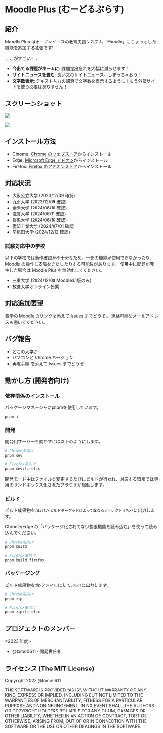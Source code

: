 # Moodle Plus (むーどるぷらす)

## 紹介

Moodle Plus はオープンソースの教育支援システム「Moodle」にちょっとした機能を追加する拡張です!

ここがすごい！ :

- **今出てる課題がホームに**: 課題提出忘れを大幅に減らせます！
- **サイトニュースを畳む**: 長い文のサイトニュース、しまっちゃおう！
- **文字数表示**: テキスト入力の課題で文字数を表示するように！もう外部サイトを使う必要はありません！

## スクリーンショット

![](./screenshots/screenshot_01.png)

![](./screenshots/screenshot_02.png)

## インストール方法

- Chrome: [Chrome のウェブストア](https://chromewebstore.google.com/detail/moodle-plus/nncecmfhijadiddmmnajjaemlpnknplh)からインストール
- Edge: [Microsoft Edge アドオン](https://microsoftedge.microsoft.com/addons/detail/odiokdoddkknajccbiclcbfjpbjijlhc)からインストール
- Firefox: [Firefox のアドオンストア](https://addons.mozilla.org/ja/firefox/addon/moodle-plus/)からインストール

## 対応状況

- 大阪公立大学 (2023/12/09 確認)
- 九州大学 (2023/12/09 確認)
- 会津大学 (2024/06/10 確認)
- 滋賀大学 (2024/06/11 確認)
- 群馬大学 (2024/06/16 確認)
- 愛知工業大学 (2024/07/01 確認)
- 早稲田大学 (2024/12/12 確認)

### 試験対応中の学校

以下の学校では動作確認が不十分なため、一部の機能が使用できなかったり、Moodle の操作に支障をきたしたりする可能性があります。
使用中に問題が発生した場合は Moodle Plus を無効化してください。

- 三重大学 (2024/12/08 Moodle4.1版のみ)
- 放送大学オンライン授業

## 対応追加要望

貴学の Moodle のリンクを添えて Issues までどうぞ。
連絡可能なメールアドレスも書いてください。

## バグ報告

- どこの大学か
- パソコンと Chrome バージョン
- 再現手順
  を添えて Issues までどうぞ

## 動かし方 (開発者向け)

### 依存関係のインストール

パッケージマネージャにpnpmを使用しています。

```bash
pnpm i
```

### 開発

開発用サーバーを動かすには以下のようにします。

```bash
# Chrome系向け
pnpm dev

# Firefox系向け
pnpm dev:firefox
```

開発モード中はファイルを変更するたびにビルドが行われ、対応する環境では専用のサンドボックス化されたブラウザが起動します。

### ビルド

ビルド成果物を`/dist/<ビルドターゲットによって異なるディレクトリ名>/`に出力します。

Chrome/Edge の「パッケージ化されてない拡張機能を読み込む」を使って読み込んでください。

```bash
# Chrome系向け
pnpm build

# Firefox系向け
pnpm build:firefox
```

### パッケージング

ビルド成果物をzipファイルにして`/dist`に出力します。

```bash
# Chrome系向け
pnpm zip

# Firefox系向け
pnpm zip:firefox
```

## プロジェクトのメンバー

<2023 年度>

- @tomo0611 - 開発責任者

## ライセンス (The MIT License)

Copyright 2023 @tomo0611

THE SOFTWARE IS PROVIDED “AS IS”, WITHOUT WARRANTY OF ANY KIND, EXPRESS OR IMPLIED, INCLUDING BUT NOT LIMITED TO THE WARRANTIES OF MERCHANTABILITY, FITNESS FOR A PARTICULAR PURPOSE AND NONINFRINGEMENT. IN NO EVENT SHALL THE AUTHORS OR COPYRIGHT HOLDERS BE LIABLE FOR ANY CLAIM, DAMAGES OR OTHER LIABILITY, WHETHER IN AN ACTION OF CONTRACT, TORT OR OTHERWISE, ARISING FROM, OUT OF OR IN CONNECTION WITH THE SOFTWARE OR THE USE OR OTHER DEALINGS IN THE SOFTWARE.
